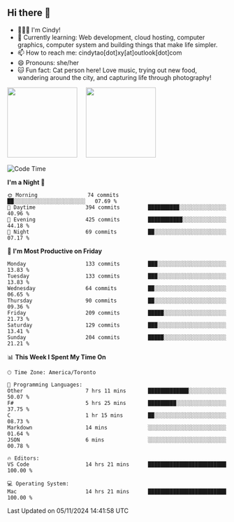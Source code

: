## Hi there 👋

<!--
**xinyue296/xinyue296** is a ✨ _special_ ✨ repository because its `README.md` (this file) appears on your GitHub profile.

Here are some ideas to get you started:

- 🔭 I’m currently working on ...
- 🌱 I’m currently learning ...
- 👯 I’m looking to collaborate on ...
- 🤔 I’m looking for help with ...
- 💬 Ask me about ...
- 📫 How to reach me: ...
- 😄 Pronouns: ...
- ⚡ Fun fact: ...
-->
- 👩🏻‍💻 I'm Cindy!
- 🌱 Currently learning: Web development, cloud hosting, computer graphics, computer system and building things that make life simpler.
- 📫 How to reach me: cindytao[dot]xy[at]outlook[dot]com
- 😄 Pronouns: she/her
- 🐱 Fun fact: Cat person here! Love music, trying out new food, wandering around the city, and capturing life through photography!

<!--Github Status: start-->
<div align="left">
  <img height="160em" src="https://github-readme-stats-topaz-two-25.vercel.app/api?username=xinyue296&theme=react&show_icons=true&count_private=true&include_orgs=true&hide=contribs,issues" />
    &nbsp;&nbsp;&nbsp;
  <img height="160em" src="https://github-readme-stats-cindy-taos-projects.vercel.app/api/top-langs/?username=xinyue296&theme=react&count_private=true&include_orgs=true&layout=compact" />
</div>
<!-- Github Status: end-->

<!--START_SECTION:waka-->
![Code Time](http://img.shields.io/badge/Code%20Time-165%20hrs%2037%20mins-blue)

**I'm a Night 🦉** 

```text
🌞 Morning                74 commits          ██░░░░░░░░░░░░░░░░░░░░░░░   07.69 % 
🌆 Daytime                394 commits         ██████████░░░░░░░░░░░░░░░   40.96 % 
🌃 Evening                425 commits         ███████████░░░░░░░░░░░░░░   44.18 % 
🌙 Night                  69 commits          ██░░░░░░░░░░░░░░░░░░░░░░░   07.17 % 
```
📅 **I'm Most Productive on Friday** 

```text
Monday                   133 commits         ███░░░░░░░░░░░░░░░░░░░░░░   13.83 % 
Tuesday                  133 commits         ███░░░░░░░░░░░░░░░░░░░░░░   13.83 % 
Wednesday                64 commits          ██░░░░░░░░░░░░░░░░░░░░░░░   06.65 % 
Thursday                 90 commits          ██░░░░░░░░░░░░░░░░░░░░░░░   09.36 % 
Friday                   209 commits         █████░░░░░░░░░░░░░░░░░░░░   21.73 % 
Saturday                 129 commits         ███░░░░░░░░░░░░░░░░░░░░░░   13.41 % 
Sunday                   204 commits         █████░░░░░░░░░░░░░░░░░░░░   21.21 % 
```


📊 **This Week I Spent My Time On** 

```text
🕑︎ Time Zone: America/Toronto

💬 Programming Languages: 
Other                    7 hrs 11 mins       █████████████░░░░░░░░░░░░   50.07 % 
F#                       5 hrs 25 mins       █████████░░░░░░░░░░░░░░░░   37.75 % 
C                        1 hr 15 mins        ██░░░░░░░░░░░░░░░░░░░░░░░   08.73 % 
Markdown                 14 mins             ░░░░░░░░░░░░░░░░░░░░░░░░░   01.64 % 
JSON                     6 mins              ░░░░░░░░░░░░░░░░░░░░░░░░░   00.78 % 

🔥 Editors: 
VS Code                  14 hrs 21 mins      █████████████████████████   100.00 % 

💻 Operating System: 
Mac                      14 hrs 21 mins      █████████████████████████   100.00 % 
```


 Last Updated on 05/11/2024 14:41:58 UTC
<!--END_SECTION:waka-->
